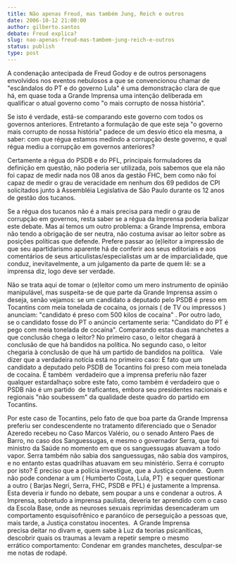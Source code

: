 ```yaml
---
title: Não apenas Freud, mas também Jung, Reich e outros
date: 2006-10-12 21:00:00
author: gilberto.santos
debate: Freud explica?
slug: nao-apenas-freud-mas-tambem-jung-reich-e-outros
status: publish 
type: post
---
```


A condenação antecipada de Freud Godoy e de outros personagens envolvidos nos eventos nebulosos a que se convencionou chamar de "escândalos do PT e do governo Lula" é uma demonstração clara de que há, em quase toda a Grande Imprensa uma intenção deliberada em qualificar o atual governo como "o mais corrupto de nossa história".  


Se isto é verdade, está-se comparando este governo com todos os governos anteriores. Entretanto a formulação de que este seja "o governo mais corrupto de nossa história" padece de um desvio ético ela mesma, a saber: com que régua estamos medindo a corrupção deste governo, e qual régua mediu a corrupção em governos anteriores? 


Certamente a régua do PSDB e do PFL, principais formuladores da definição em questão, não poderia ser utilizada, pois sabemos que ela não foi capaz de medir nada nos 08 anos da gestão FHC, bem como não foi capaz de medir o grau de veracidade em nenhum dos 69 pedidos de CPI solicitados junto à Assembléia Legislativa de São Paulo durante os 12 anos de gestão dos tucanos.   


Se a régua dos tucanos não é a mais precisa para medir o grau de corrupçào em governos, resta saber se a régua da Imprensa poderia balizar este debate. Mas aí temos um outro problema: a Grande Imprensa, embora não tendo a obrigação de ser neutra, não costuma avisar ao leitor sobre as posições políticas que defende. Prefere passar ao (e)leitor a impressão de que seu apartidarismo aparente há de conferir aos seus editoriais e aos comentários de seus articulistas/especialistas um ar de imparcialidade, que conduz, inevitavelmente, a um julgamento da parte de quem lê: se a imprensa diz, logo deve ser verdade.


Não se trata aqui de tomar o (e)leitor como um mero instrumento de opinião manipulável, mas suspeita-se de que parte da Grande Imprensa assim o deseja, senão vejamos: se um candidato a deputado pelo PSDB é preso em Tocantins com meia tonelada de cocaína, os jornais ( de TV ou impressos ) anunciam: "candidato é preso com 500 kilos de cocaína" . Por outro lado, se o candidato fosse do PT o anúncio certamente seria: "Candidato do PT é pego com meia tonelada de cocaína". Comparando estas duas manchetes a que conclusão chega o leitor? No primeiro caso, o leitor chegará à conclusão de que há bandidos na política. No segundo caso, o leitor chegaria à conclusão de que há um partido de bandidos na política.   Vale dizer que a verdadeira notícia está no primeiro caso: É fato que um candidato a deputado pelo PSDB de Tocantins foi preso com meia tonelada de cocaína. É também  verdadeiro que a imprensa preferiu não fazer qualquer estardalhaço sobre este fato, como também é verdadeiro que o PSDB não é um partido  de traficantes, embora seu presidentes nacionais e regionais "não soubessem" da qualidade deste quadro do partido em Tocantins.


Por este caso de Tocantins, pelo fato de que boa parte da Grande Imprensa preferiu ser condescendente no tratamento diferenciado que o Senador Azeredo recebeu no Caso Marcos Valério, ou o senado Antero Paes de Barro, no caso dos Sanguessugas, e mesmo o governador Serra, que foi ministro da Saúde no momento em que os sanguessugas atuavam a todo vapor. Serra também não sabia dos sanguessugas, não sabia dos vampiros, e no entanto estas quadrilhas atuavam em seu ministério. Serra é corrupto por isto? É preciso que a polícia investigue, que a Justiça condene.  Quem não pode condenar a um ( Humberto Costa, Lula, PT)  e sequer questionar a outro ( Barjas Negri, Serra, FHC, PSDB e PFL) é justamente a Imprensa. Esta deveria ir fundo no debate, sem poupar a uns e condenar a outros. A Imprensa, sobretudo a imprensa paulista, deveria ter aprendido com o caso da Escola Base, onde as neuroses sexuais reprimidas desencaderam um comportamento esquisofrênico e paranóico de perseguição a pessoas que, mais tarde, a Justiça constatou inocentes.  A Grande Imprensa precisa deitar no divam e, quem sabe à Luz da teorias psicaníticas, descobrir quais os traumas a levam a repetir sempre o mesmo errático comportamento: Condenar em grandes manchetes, desculpar-se me notas de rodapé.  


 


